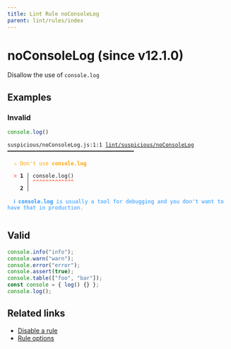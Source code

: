 ```yaml
---
title: Lint Rule noConsoleLog
parent: lint/rules/index
---
```


# noConsoleLog (since v12.1.0)

Disallow the use of `console.log`

## Examples

### Invalid

```jsx
console.log()
```

<pre class="language-text"><code class="language-text">suspicious/noConsoleLog.js:1:1 <a href="https://biomejs.dev/lint/rules/noConsoleLog">lint/suspicious/noConsoleLog</a> ━━━━━━━━━━━━━━━━━━━━━━━━━━━━━━━━━━━━━━━━

<strong><span style="color: Orange;">  </span></strong><strong><span style="color: Orange;">⚠</span></strong> <span style="color: Orange;">Don't use </span><span style="color: Orange;"><strong>console.log</strong></span>
  
<strong><span style="color: Tomato;">  </span></strong><strong><span style="color: Tomato;">&gt;</span></strong> <strong>1 │ </strong>console.log()
   <strong>   │ </strong><strong><span style="color: Tomato;">^</span></strong><strong><span style="color: Tomato;">^</span></strong><strong><span style="color: Tomato;">^</span></strong><strong><span style="color: Tomato;">^</span></strong><strong><span style="color: Tomato;">^</span></strong><strong><span style="color: Tomato;">^</span></strong><strong><span style="color: Tomato;">^</span></strong><strong><span style="color: Tomato;">^</span></strong><strong><span style="color: Tomato;">^</span></strong><strong><span style="color: Tomato;">^</span></strong><strong><span style="color: Tomato;">^</span></strong><strong><span style="color: Tomato;">^</span></strong><strong><span style="color: Tomato;">^</span></strong>
    <strong>2 │ </strong>
  
<strong><span style="color: rgb(38, 148, 255);">  </span></strong><strong><span style="color: rgb(38, 148, 255);">ℹ</span></strong> <span style="color: rgb(38, 148, 255);"><strong>console.log</strong></span><span style="color: rgb(38, 148, 255);"> is usually a tool for debugging and you don't want to have that in production.</span>
  
</code></pre>

## Valid

```jsx
console.info("info");
console.warn("warn");
console.error("error");
console.assert(true);
console.table(["foo", "bar"]);
const console = { log() {} };
console.log();
```

## Related links

- [Disable a rule](/linter/#disable-a-lint-rule)
- [Rule options](/linter/#rule-options)
